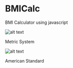 # BMICalc
BMI Calculator using javascript

![alt text](https://user-images.githubusercontent.com/65215286/118185957-b8d0e700-b46f-11eb-8a70-38e6e0f46826.png)

Metric System

![alt text](https://user-images.githubusercontent.com/65215286/118186226-12391600-b470-11eb-8f9c-b40981bc17ed.png)

American Standard
